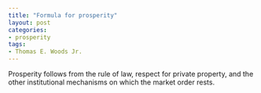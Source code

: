 ```yaml
---
title: "Formula for prosperity"
layout: post
categories:
- prosperity
tags:
- Thomas E. Woods Jr.
---
```


Prosperity follows from the rule of law, respect for private property, and the other institutional mechanisms on which the market order rests.
